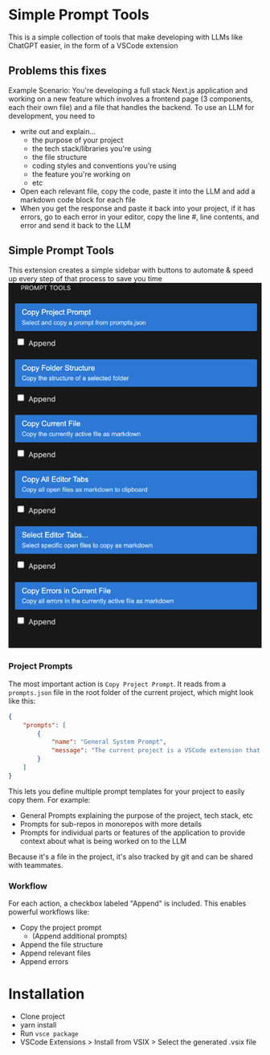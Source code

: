 # Simple Prompt Tools

This is a simple collection of tools that make developing with LLMs like ChatGPT easier, in the form of a VSCode extension

## Problems this fixes

Example Scenario: You're developing a full stack Next.js application and working on a new feature which involves a frontend page (3 components, each their own file)
and a file that handles the backend. To use an LLM for development, you need to

- write out and explain...
  - the purpose of your project
  - the tech stack/libraries you're using
  - the file structure
  - coding styles and conventions you're using
  - the feature you're working on
  - etc
- Open each relevant file, copy the code, paste it into the LLM and add a markdown code block for each file
- When you get the response and paste it back into your project, if it has errors, go to each error in your editor, copy the line #, line contents, and error and send it back to the LLM

## Simple Prompt Tools

This extension creates a simple sidebar with buttons to automate & speed up every step of that process to save you time
![Screenshot](screenshot.png)

### Project Prompts

The most important action is `Copy Project Prompt`. It reads from a `prompts.json` file in the root folder of the current project, which might look like this:

```json
{
	"prompts": [
		{
			"name": "General System Prompt",
			"message": "The current project is a VSCode extension that makes AI development prompting easier within the IDE. It is written in typescript and bundled with webpack. The main code is src/extension.ts"
		}
	]
}
```

This lets you define multiple prompt templates for your project to easily copy them. For example:

- General Prompts explaining the purpose of the project, tech stack, etc
- Prompts for sub-repos in monorepos with more details
- Prompts for individual parts or features of the application to provide context about what is being worked on to the LLM

Because it's a file in the project, it's also tracked by git and can be shared with teammates.

### Workflow

For each action, a checkbox labeled "Append" is included. This enables powerful workflows like:

- Copy the project prompt
  - (Append additional prompts)
- Append the file structure
- Append relevant files
- Append errors

# Installation

- Clone project
- yarn install
- Run `vsce package`
- VSCode Extensions > Install from VSIX > Select the generated .vsix file

